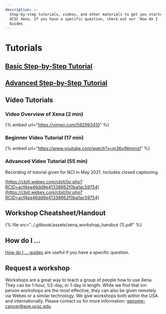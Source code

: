 ```yaml
---
description: >-
  Step-by-step tutorials, videos, and other materials to get you started using
  UCSC Xena. If you have a specific question, check out our 'How do I ...'
  Guides
---
```


# Tutorials

## [Basic Step-by-Step Tutorial](basic-tutorial-section-1.md)

## [Advanced Step-by-Step Tutorial](advanced-tutorial-section-1.md)

## Video Tutorials

### Video Overview of Xena \(2 min\)

{% embed url="https://vimeo.com/592993410" %}

### Beginner Video Tutorial \(17 min\)

{% embed url="https://www.youtube.com/watch?v=m36vtNmxnzI" %}

### Advanced Video Tutorial \(55 min\)

Recording of tutorial given for NCI in May 2021. Includes closed captioning.

[https://cbiit.webex.com/cbiit/lsr.php?RCID=acf4ea46dd9e41338662f0ba1ac59754](https://cbiit.webex.com/cbiit/lsr.php?RCID=acf4ea46dd9e41338662f0ba1ac59754)

## Workshop Cheatsheet/Handout

{% file src="../.gitbook/assets/xena\_workshop\_handout \(1\).pdf" %}

## How do I ...

[How do I ... guides](../how-do-i/) are useful if you have a specific question.

## Request a workshop

Workshops are a great way to teach a group of people how to use Xena. They can be 1-hour, 1/2-day, or 1-day in length. While we find that inn person workshops are the most effective, they can also be given remotely via Webex or a similar technology. We give workshops both within the USA and internationally. Please contact us for more information: [genome-cancer@soe.ucsc.edu](mailto:genome-cancer@soe.ucsc.edu)

## 

